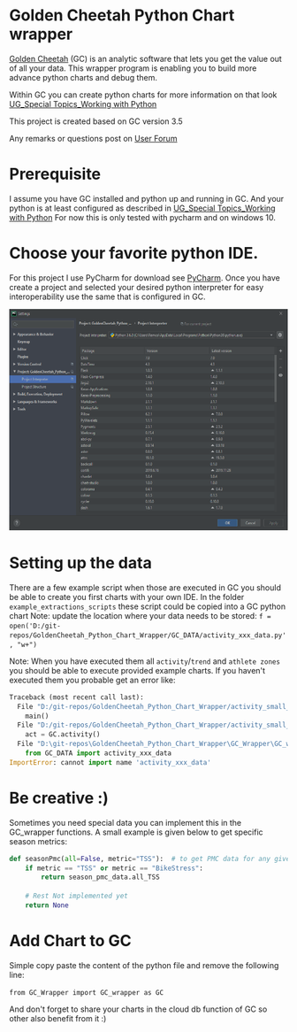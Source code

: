 # Golden Cheetah Python Chart wrapper
[Golden Cheetah](https://www.goldencheetah.org) (GC) is an analytic software that lets you get the value out of all your data.
This wrapper program is enabling you to build more advance python charts and debug them.

Within GC you can create python charts for more information on that look [UG_Special Topics_Working with Python](https://github.com/GoldenCheetah/GoldenCheetah/wiki/UG_Special-Topics_Working-with-Python)

This project is created based on GC version 3.5 

Any remarks or questions post on [User Forum](https://groups.google.com/forum/#!forum/golden-cheetah-users)

# Prerequisite
I assume you have GC installed and python up and running in GC.
And your python is at least configured as described in [UG_Special Topics_Working with Python](https://github.com/GoldenCheetah/GoldenCheetah/wiki/UG_Special-Topics_Working-with-Python)
For now this is only tested with pycharm and on windows 10.   

# Choose your favorite python IDE.
For this project I use PyCharm for download see [PyCharm](https://www.jetbrains.com/pycharm/).
Once you have create a project and selected your desired python interpreter for easy interoperability use the same that is configured in GC.

<img src="imgs/pycharm_setup.png" height="400" >

# Setting up the data
There are a few example script when those are executed in GC you should be able to create you first charts with your own IDE.
In the folder `example_extractions_scripts` these script could be copied into a GC python chart
Note: update the location where your data needs to be stored: `f = open('D:/git-repos/GoldenCheetah_Python_Chart_Wrapper/GC_DATA/activity_xxx_data.py', "w+")
`

Note: When you have executed them all `activity`/`trend` and `athlete zones` you should be able to execute provided example charts.
If you haven't executed them you probable get an error like:
 
```python
Traceback (most recent call last):
  File "D:/git-repos/GoldenCheetah_Python_Chart_Wrapper/activity_small_example.py", line 34, in <module>
    main()
  File "D:/git-repos/GoldenCheetah_Python_Chart_Wrapper/activity_small_example.py", line 26, in main
    act = GC.activity()
  File "D:\git-repos\GoldenCheetah_Python_Chart_Wrapper\GC_Wrapper\GC_wrapper.py", line 91, in activity
    from GC_DATA import activity_xxx_data
ImportError: cannot import name 'activity_xxx_data'
```

# Be creative :)
Sometimes you need special data you can implement this in the GC_wrapper functions. A small example is given below to get 
specific season metrics:
```python
def seasonPmc(all=False, metric="TSS"):  # to get PMC data for any given metric
    if metric == "TSS" or metric == "BikeStress":
        return season_pmc_data.all_TSS

    # Rest Not implemented yet
    return None
```

# Add Chart to GC
Simple copy paste the content of the python file and remove the following line:
 
 `from GC_Wrapper import GC_wrapper as GC`

And don't forget to share your charts in the cloud db function of GC so other also benefit from it :) 

